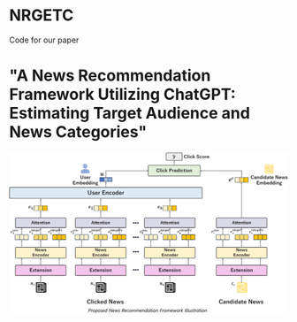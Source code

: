# NRGETC
Code for our paper 
# "A News Recommendation Framework Utilizing ChatGPT: Estimating Target Audience and News Categories"
![Proposed News Recommendation Framework Illustration](pf.png)
